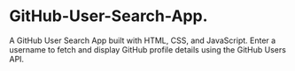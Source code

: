 # GitHub-User-Search-App.
A GitHub User Search App built with HTML, CSS, and JavaScript. Enter a username to fetch and display GitHub profile details using the GitHub Users API.
